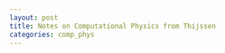 ```yaml
---
layout: post
title: Notes on Computational Physics from Thijssen
categories: comp_phys
---
```

